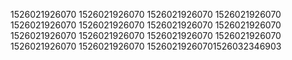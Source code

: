 1526021926070
1526021926070
1526021926070
1526021926070
1526021926070
1526021926070
1526021926070
1526021926070
1526021926070
1526021926070
1526021926070
1526021926070
1526021926070
1526021926070
15260219260701526032346903
